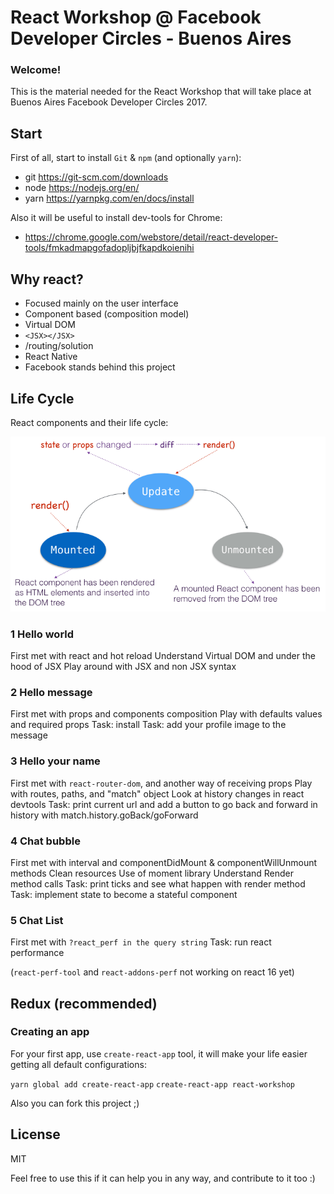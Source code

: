 # React Workshop @ Facebook Developer Circles - Buenos Aires

### Welcome!

This is the material needed for the React Workshop that will take place at Buenos Aires Facebook Developer Circles 2017.

## Start

First of all, start to install `Git` & `npm` (and optionally `yarn`):

- git https://git-scm.com/downloads
- node https://nodejs.org/en/
- yarn https://yarnpkg.com/en/docs/install

Also it will be useful to install dev-tools for Chrome:

- https://chrome.google.com/webstore/detail/react-developer-tools/fmkadmapgofadopljbjfkapdkoienihi

## Why react?

- Focused mainly on the user interface
- Component based (composition model)
- Virtual DOM
- ```<JSX></JSX>```
- /routing/solution
- React Native
- Facebook stands behind this project 

## Life Cycle

React components and their life cycle:

![](https://raw.githubusercontent.com/Alfafc/react-workshop/master/public/reactjs_component_lifecycle_status.png)


### 1 Hello world

First met with react and hot reload
Understand Virtual DOM and under the hood of JSX
Play around with JSX and non JSX syntax

### 2 Hello message

First met with props and components composition
Play with defaults values and required props
Task: install 
Task: add your profile image to the message

### 3 Hello your name

First met with `react-router-dom`, and another way of receiving props
Play with routes, paths, and "match" object
Look at history changes in react devtools
Task: print current url and add a button to go back and forward in history with match.history.goBack/goForward

### 4 Chat bubble

First met with interval and componentDidMount & componentWillUnmount methods
Clean resources
Use of moment library
Understand Render method calls 
Task: print ticks and see what happen with render method
Task: implement state to become a stateful component

### 5 Chat List

First met with `?react_perf in the query string` 
Task: run react performance

(`react-perf-tool` and `react-addons-perf` not working on react 16 yet)


## Redux (recommended)


### Creating an app

For your first app, use `create-react-app` tool, it will make your life easier getting all default configurations:

`yarn global add create-react-app`
`create-react-app react-workshop`

Also you can fork this project ;)

## License

MIT 

Feel free to use this if it can help you in any way, and contribute to it too :) 
